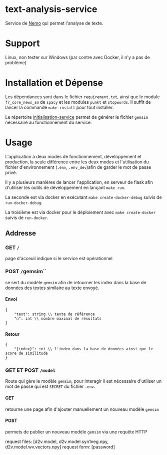 # text-analysis-service

Service de [Nemo](https://github.com/erudit-recommandation/Nemo) qui permet l'analyse de texte.
# Support
Linux, non tester sur Windows (par contre avec Docker, il n'y a pas de problème)


# Installation et Dépense
Les dépendances sont dans le fichier `requirement.txt`, ainsi que le module `fr_core_news_sm` de `spacy` et les modules `punkt` et `stopwords`. Il suffit de lancer la commande `make install` pour tout installer.

Le répertoire [initialisation-service](https://github.com/erudit-recommandation/initialisation-service) permet de générer le fichier `gemsim` nécessaire au fonctionnement du service.

# Usage
L'application à deux modes de fonctionnement, développement et production, la seule différence entre les deux modes et l'utilisation du fichier d'environnement (`.env`, `.env_dev`)afin de garder le mot de passe privé.

Il y a plusieurs manières de lancer l'application, en serveur de flask afin d'utiliser les outils de développement en lançant `make run`.

La seconde est via docker en exécutant `make create-docker-debug` suivis de `run-docker-debug`.

La troisième est via docker pour le déploiement avec `make create-docker` suivis de  `run-docker`.

## Addresse

### GET `/`
page d'acceuil indique si le service est opérationnel

### POST `/`gemsim``
se sert du modèle `gemsim` afin de retourner les index dans la base de données des textes similaire au texte envoyé.

#### Envoi

```
{
    "text": string \\ texte de référence
    "n": int \\ nombre maximal de résultats
}
```

#### Retour

```
{
    "{index}": int \\ l'index dans la base de données ainsi que le score de similitude 
}
```

### GET ET POST `/model`

Route qui gère le modèle `gemsim`, pour interagir il est  nécessaire d'utiliser un mot de passe qui est `SECRET` du fichier `.env`.
#### GET

retourne une page afin d'ajouter manuellement un nouveau modèle `gemsim`

#### POST

permets de publier un nouveau modèle `gemsim` via une requête HTTP

request files: [d2v.model, d2v.model.syn1neg.npy, d2v.model.wv.vectors.npy] 
request form: [password]